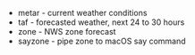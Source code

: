 - metar - current weather conditions
- taf - forecasted weather, next 24 to 30 hours
- zone - NWS zone forecast
- sayzone - pipe zone to macOS say command

